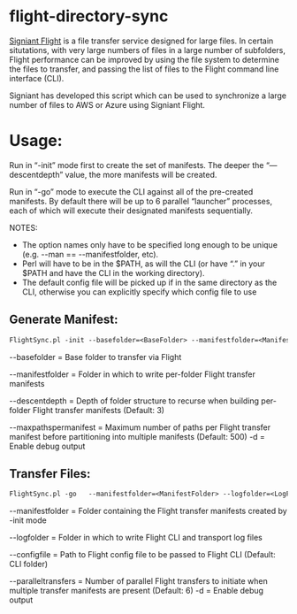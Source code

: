 # flight-directory-sync
[Signiant Flight](http://signiant.com/products/flight/) is a file transfer service designed for large files. In certain situtations, with very large numbers of files in a large number of subfolders, Flight performance can be improved by using the file system to determine the files to transfer, and passing the list of files to the Flight command line interface (CLI).

Signiant has developed this script which can be used to synchronize a large number of files to AWS or Azure using Signiant Flight.

# Usage: 
Run in “-init” mode first to create the set of manifests. The deeper the “—descentdepth” value, the more manifests will be created.

Run in “-go” mode to execute the CLI against all of the pre-created manifests. By default there will be up to 6 parallel “launcher” processes, each of which will execute their designated manifests sequentially.
 
NOTES:
- The option names only have to be specified long enough to be unique (e.g. --man == --manifestfolder, etc).
- Perl will have to be in the $PATH, as will the CLI (or have “.” in your $PATH and have the CLI in the working directory).
- The default config file will be picked up if in the same directory as the CLI, otherwise you can explicitly specify which config file to use

## Generate Manifest: 
```perl
FlightSync.pl -init --basefolder=<BaseFolder> --manifestfolder=<ManifestFolder> [--descentdepth=<DescentDepth>] [--maxpathspermanifest=<MaxPathsPerManifest>] [-d]
```
--basefolder          = Base folder to transfer via Flight

--manifestfolder      = Folder in which to write per-folder Flight transfer manifests

--descentdepth        = Depth of folder structure to recurse when building per-folder Flight transfer manifests (Default: 3)

--maxpathspermanifest = Maximum number of paths per Flight transfer manifest before partitioning into multiple manifests (Default: 500)
-d = Enable debug output
 
## Transfer Files: 
```perl
FlightSync.pl -go   --manifestfolder=<ManifestFolder> --logfolder=<LogFolder> [--configfile=<ConfigFile>][--paralleltransfers=<ParallelTransfers>] [-d]
```
--manifestfolder      = Folder containing the Flight transfer manifests created by -init mode

--logfolder           = Folder in which to write Flight CLI and transport log files

--configfile          = Path to Flight config file to be passed to Flight CLI (Default: CLI folder)

--paralleltransfers   = Number of parallel Flight transfers to initiate when multiple transfer manifests are present (Default: 6)
-d = Enable debug output
```